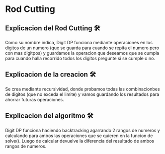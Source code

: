 # Rod Cutting


## Explicacion del Rod Cutting 🛠️

Como su nombre indica, Digit DP funciona mediante operaciones en los digitos de un numero (que se guarda para cuando se repita el numero pero con mas digitpos) y guardamos la operacion que deseamos que se cumpla para cuando halla recorrido todos los digitos pregunte si se cumple o no.

## Explicacion de la creacion 🛠️

Se crea mediante recursividad, donde probamos todas las combinacionbes de digitos (que no exceda el limite) y vamos guardando los resultados para ahorrar futuras operaciones.

## Explicacion del algoritmo 🛠️

Digit DP funciona haciendo backtracking agarrando 2 rangos de numeros y calculando para ambos las operaciones que se quieren en la funcion de solve(). Luego de calcular devuelve la diferencia del resultado de ambos rangos de numeros.
